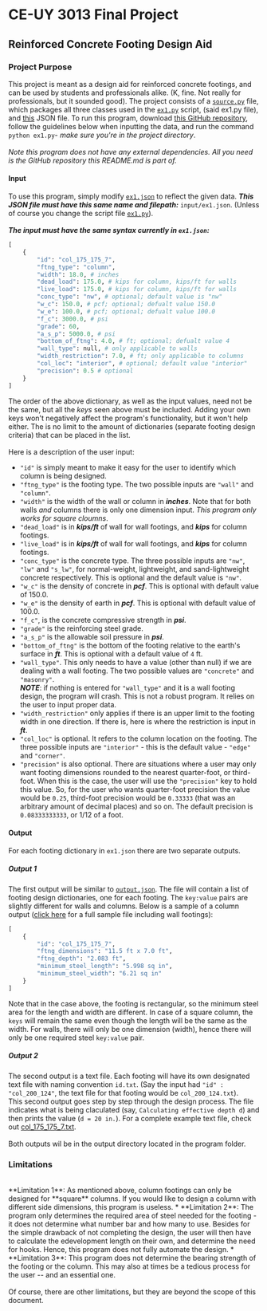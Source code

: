 # CE-UY 3013 Final Project

## Reinforced Concrete Footing Design Aid

### Project Purpose

This project is meant as a design aid for reinforced concrete footings, and 
can be used by students and professionals alike. (K, fine. Not really for 
professionals, but it sounded good). The project consists of a 
[`source.py`](https://github.com/aryeludmir/ceuy3013-final-project--footings/blob/main/source.py)
file, which packages all three classes used in the 
[`ex1.py`](https://github.com/aryeludmir/ceuy3013-final-project--footings/blob/main/ex1.py)
script, (said ex1.py file), and 
[this](https://github.com/aryeludmir/ceuy3013-final-project--footings/blob/main/input/ex1.json)
JSON file. To run this program, download [this
GitHub repository](https://github.com/aryeludmir/ceuy3013-final-project--footings.git),
follow the guidelines below when inputting the data, and run the command `python ex1.py`-
*make sure you're in the project directory*. 
<br />
<br />
*Note this program does not have any external dependencies. All you need is the
GitHub repository this README.md is part of.*

#### Input
To use this program, simply modify
[`ex1.json`](https://github.com/aryeludmir/ceuy3013-final-project--footings/blob/main/input/ex1.json)
to reflect the given data. ***This JSON file must have this same name and filepath:*** `input/ex1.json`.
(Unless of course you change the script file
[`ex1.py`](https://github.com/aryeludmir/ceuy3013-final-project--footings/blob/main/ex1.py)).
<br />
<br />
***The input must have the same syntax currently in `ex1.json`:***
<br />
```python
[
    {
        "id": "col_175_175_7",
        "ftng_type": "column",
        "width": 18.0, # inches
        "dead_load": 175.0, # kips for column, kips/ft for walls
        "live_load": 175.0, # kips for column, kips/ft for walls
        "conc_type": "nw", # optional; default value is "nw"
        "w_c": 150.0, # pcf; optional; defualt value 150.0
        "w_e": 100.0, # pcf; optional; defualt value 100.0
        "f_c": 3000.0, # psi
        "grade": 60,
        "a_s_p": 5000.0, # psi
        "bottom_of_ftng": 4.0, # ft; optional; defualt value 4
        "wall_type": null, # only applicable to walls
        "width_restriction": 7.0, # ft; only applicable to columns
        "col_loc": "interior", # optional; default value "interior"
        "precision": 0.5 # optional
    }
]
```
The order of the above dictionary, as well as the input values, need not 
be the same, but all the *keys* seen above must be included. Adding your
own keys won't negatively affect the program's functionality, but it won't help either.
The is no limit to the amount of dictionaries (separate footing design criteria) 
that can be placed in the list.
<br />
<br />
Here is a description of the user input:
<br />
* `"id"` is simply meant to make it easy for the user to identify
which column is being designed.
* `"ftng_type"` is the footing type. The two possible inputs are
`"wall"` and `"column"`.
* `"width"` is the width of the wall or column in ***inches***. Note that
for both walls *and* columns there is only one dimension input. *This
program only works for square cloumns*.
* `"dead_load"` is in ***kips/ft*** of wall for wall footings, and ***kips***
 for column footings.
* `"live_load"` is in ***kips/ft*** of wall for wall footings, and ***kips***
for column footings.
* `"conc_type"` is the concrete type. The three possible inputs are 
`"nw"`, `"lw"` and `"s_lw"`, for normal-weight, lightweight, and sand-lightweight
concrete respectively. This is optional and the default value is `"nw"`.
* `"w_c"` is the density of concrete in ***pcf***. This is optional with default 
 value of 150.0.
* `"w_e"` is the density of earth in ***pcf***. This is optional with default 
 value of 100.0.
* `"f_c"`, is the concrete compressive strength in ***psi***.
* `"grade"` is the reinforcing steel grade.
* `"a_s_p"` is the allowable soil pressure in ***psi***.
* `"bottom_of_ftng"` is the bottom of the footing relative to 
the earth's surface in ***ft***. This is optional with a default value of `4` ft.
* `"wall_type"`. This only needs to have a value (other than null) if we are 
dealing with a wall footing. The two possible values are `"concrete"` and `"masonry"`.
<br />***NOTE***: if nothing is entered for `"wall_type"` and it is a wall
footing design, the program will crash. This is not a robust program. It relies
on the user to input proper data.
* `"width_restriction"` only applies if there is an upper limit to the footing width 
in one direction. If there is, here is where the restriction is input in ***ft***.
* `"col_loc"` is optional. It refers to the column location on the footing. The three 
possible inputs are `"interior"` - this is the default value - `"edge"` and `"corner"`.
* `"precision"` is also optional. There are situations where a user may only 
 want footing dimensions rounded to the nearest quarter-foot, or third-foot. 
 When this is the case, the user will use the `"precision"` key to hold this value.
 So, for the user who wants quarter-foot precision the value would be `0.25`, third-foot precision
 would be `0.33333` (that was an arbitrary amount of decimal places) and so on. The
 default precision is `0.08333333333`, or 1/12 of a foot.

#### Output
For each footing dictionary in `ex1.json` there are two separate outputs.
##### Output 1
The first output will be similar to
[`output.json`](https://github.com/aryeludmir/ceuy3013-final-project--footings/blob/main/output/output.json).
The file will contain a list of footing design dictionaries, one for each footing.
The `key:value` pairs are slightly different for walls and columns. Below is a sample
of a column output 
([click here](https://github.com/aryeludmir/ceuy3013-final-project--footings/blob/main/output/output.json)
for a full sample file including wall footings):
```python
[       
    {
        "id": "col_175_175_7",
        "ftng_dimensions": "11.5 ft x 7.0 ft",
        "ftng_depth": "2.083 ft",
        "minimum_steel_length": "5.998 sq in",
        "minimum_steel_width": "6.21 sq in"
    }
]
```
Note that in the case above, the footing is rectangular, so the minimum steel area
for the length and width are different. In case of a square column, the `keys`
will remain the same even though the length will be the same as the width. For walls,
there will only be one dimension (width), hence there will only be one required steel
`key:value` pair.
##### Output 2
The second output is a text file. Each footing will have its own designated text file
with naming convention `id.txt`. (Say the input had `"id" : "col_200_124"`, the text file for that footing
would be `col_200_124.txt`).<br /> 
This second output goes step by step through the design process. The file indicates
what is being claculated (say, `Calculating effective depth d`) and then prints the value 
(`d = 20 in.`). For a complete example text file, check out 
[col_175_175_7.txt](https://github.com/aryeludmir/ceuy3013-final-project--footings/blob/main/output/col_175_175_7.txt).
<br /><br /> 
Both outputs wil be in the output directory located in the program folder.
### Limitations
<br />
**Limitation 1**: As mentioned above, column footings can only be designed
for **square** columns. If you would like to design a column with different side dimensions, 
this program is useless.
* **Limitation 2**: The program only determines the required area of steel needed for the footing - 
it does not determine what number bar and how many to use. Besides for the simple drawback of not completing
the design, the user will then have to calculate the edevelopment length on their own, 
and determine the need for hooks. Hence, this program does not fully automate the 
design.
* **Limitation 3**: This program does not determine the bearing strength
of the footing or the column. This may also at times be a tedious process
for the user -- and an essential one.
<br /><br />
Of course, there are other limitations, but they are beyond the scope of this document.
